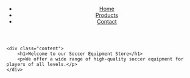 
<html lang="en">
<head>
    <meta charset="UTF-8">
    <meta name="viewport" content="width=device-width, initial-scale=1.0">
    <title>Soccer Equipment Store</title>
    <link rel="stylesheet" href="styles.css">
</head>
<body>
    <header>
        <nav>
            <ul>
                <li><a href="index.html">Home</a></li>
                <li><a href="https://example.com/products">Products</a></li>
                <li><a href="https://example.com/contact">Contact</a></li>
            </ul>
        </nav>
    </header>
    
    <div class="content">
        <h1>Welcome to our Soccer Equipment Store</h1>
        <p>We offer a wide range of high-quality soccer equipment for players of all levels.</p>
    </div>
</body>
</html>

